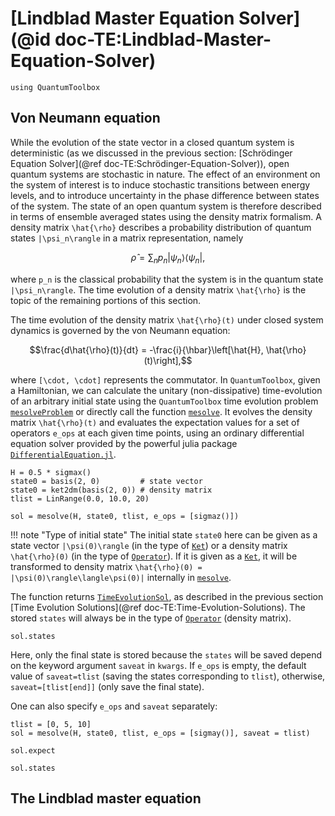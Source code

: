 # [Lindblad Master Equation Solver](@id doc-TE:Lindblad-Master-Equation-Solver)

```@setup mesolve
using QuantumToolbox
```

## Von Neumann equation

While the evolution of the state vector in a closed quantum system is deterministic (as we discussed in the previous section: [Schrödinger Equation Solver](@ref doc-TE:Schrödinger-Equation-Solver)), open quantum systems are stochastic in nature. The effect of an environment on the system of interest is to induce stochastic transitions between energy levels, and to introduce uncertainty in the phase difference between states of the system. The state of an open quantum system is therefore described in terms of ensemble averaged states using the density matrix formalism. A density matrix ``\hat{\rho}`` describes a probability distribution of quantum states ``|\psi_n\rangle`` in a matrix representation, namely

```math
\hat{\rho} = \sum_n p_n |\psi_n\rangle\langle\psi_n|,
```

where ``p_n`` is the classical probability that the system is in the quantum state ``|\psi_n\rangle``. The time evolution of a density matrix ``\hat{\rho}`` is the topic of the remaining portions of this section.

The time evolution of the density matrix ``\hat{\rho}(t)`` under closed system dynamics is governed by the von Neumann equation: 

```math
\frac{d\hat{\rho}(t)}{dt} = -\frac{i}{\hbar}\left[\hat{H}, \hat{\rho}(t)\right],
```

where ``[\cdot, \cdot]`` represents the commutator. In `QuantumToolbox`, given a Hamiltonian, we can calculate the unitary (non-dissipative) time-evolution of an arbitrary initial state using the `QuantumToolbox` time evolution problem [`mesolveProblem`](@ref) or directly call the function [`mesolve`](@ref). It evolves the density matrix ``\hat{\rho}(t)`` and evaluates the expectation values for a set of operators `e_ops` at each given time points, using an ordinary differential equation solver provided by the powerful julia package [`DifferentialEquation.jl`](https://docs.sciml.ai/DiffEqDocs/stable/).

```@example mesolve
H = 0.5 * sigmax()
state0 = basis(2, 0)         # state vector
state0 = ket2dm(basis(2, 0)) # density matrix
tlist = LinRange(0.0, 10.0, 20)

sol = mesolve(H, state0, tlist, e_ops = [sigmaz()])
```

!!! note "Type of initial state"
    The initial state `state0` here can be given as a state vector ``|\psi(0)\rangle`` (in the type of [`Ket`](@ref)) or a density matrix ``\hat{\rho}(0)`` (in the type of [`Operator`](@ref)). If it is given as a [`Ket`](@ref), it will be transformed to density matrix ``\hat{\rho}(0) = |\psi(0)\rangle\langle\psi(0)|`` internally in [`mesolve`](@ref).

The function returns [`TimeEvolutionSol`](@ref), as described in the previous section [Time Evolution Solutions](@ref doc-TE:Time-Evolution-Solutions). The stored `states` will always be in the type of [`Operator`](@ref) (density matrix).

```@example mesolve
sol.states
```

Here, only the final state is stored because the `states` will be saved depend on the keyword argument `saveat` in `kwargs`. If `e_ops` is empty, the default value of `saveat=tlist` (saving the states corresponding to `tlist`), otherwise, `saveat=[tlist[end]]` (only save the final state). 

One can also specify `e_ops` and `saveat` separately:

```@example mesolve
tlist = [0, 5, 10]
sol = mesolve(H, state0, tlist, e_ops = [sigmay()], saveat = tlist)
```

```@example mesolve
sol.expect
```

```@example mesolve
sol.states
```

## The Lindblad master equation